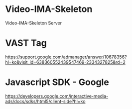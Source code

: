# Video-IMA-Skeleton
Video-IMA-Skeleton Server

# VAST Tag
https://support.google.com/admanager/answer/10678356?hl=ko&visit_id=638360552439547469-2334327825&rd=2

# Javascript SDK - Google
https://developers.google.com/interactive-media-ads/docs/sdks/html5/client-side?hl=ko
